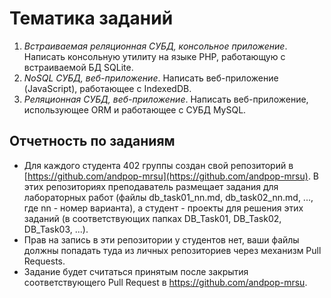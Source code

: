 # Тематика заданий
1. *Встраиваемая реляционная СУБД, консольное приложение*. Написать консольную утилиту на языке PHP, работающую с встраиваемой БД SQLite.
2. *NoSQL СУБД, веб-приложение*. Написать веб-приложение (JavaScript), работающее с IndexedDB.
3. *Реляционная СУБД, веб-приложение*. Написать веб-приложение, использующее ORM и работающее с СУБД MySQL.

## Отчетность по заданиям
* Для каждого студента 402 группы создан свой репозиторий в [https://github.com/andpop-mrsu](https://github.com/andpop-mrsu). В этих репозиториях преподаватель размещает задания для лабораторных работ (файлы db_task01_nn.md, db_task02_nn.md, ..., где nn - номер варианта), а студент - проекты для решения этих заданий (в соответствующих папках DB_Task01, DB_Task02, DB_Task03, ...).
* Прав на запись в эти репозитории у студентов нет, ваши файлы должны попадать туда из личных репозиториев через механизм Pull Requests.
* Задание будет считаться принятым после закрытия соответствующего Pull Request в https://github.com/andpop-mrsu.

